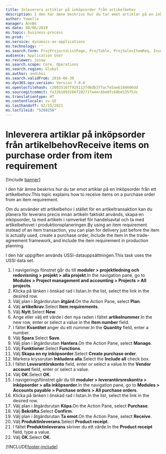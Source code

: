 ```yaml
---
title: Inleverera artiklar på inköpsorder från artikelbehov
description: I den här ämne beskrivs hur du tar emot artiklar på en inköpsorder från ett artikelbehov.
author: Yowelle
manager: AnnBe
ms.date: 08/06/2019
ms.topic: business-process
ms.prod: ''
ms.service: dynamics-ax-applications
ms.technology: ''
ms.search.form: ProjProjectsListPage, ProjTable, ProjSalesItemReq, InventItemIdLookupSimple, PurchCreateFromSalesOrder, VendAccountItemLookup, PurchTable, PurchEditLines
audience: Application User
ms.reviewer: josaw
ms.search.scope: Core, Operations
ms.search.region: Global
ms.author: andchoi
ms.search.validFrom: 2016-06-30
ms.dyn365.ops.version: Version 7.0.0
ms.openlocfilehash: c2083516ff929113fd6db377acfe5aeb104666dd
ms.sourcegitcommit: fa32b1893286f20271fa4ec4be8fc68bd135f53c
ms.translationtype: HT
ms.contentlocale: sv-SE
ms.lasthandoff: 02/15/2021
ms.locfileid: "5288250"
---
```

# <a name="receive-items-on-purchase-order-from-item-requirement"></a><span data-ttu-id="1a007-103">Inleverera artiklar på inköpsorder från artikelbehov</span><span class="sxs-lookup"><span data-stu-id="1a007-103">Receive items on purchase order from item requirement</span></span>

[!include [banner](../../includes/banner.md)]

<span data-ttu-id="1a007-104">I den här ämne beskrivs hur du tar emot artiklar på en inköpsorder från ett artikelbehov.</span><span class="sxs-lookup"><span data-stu-id="1a007-104">This topic explains how to receive items on a purchase order from an item requirement.</span></span>

<span data-ttu-id="1a007-105">Om du använder ett artikelbehov i stället för en artikeltransaktion kan du planera för leverans precis innan artikeln faktiskt används, skapa en inköpsorder, ta med artikeln i ramverket för handelsavtal och ta med artikelbehovet i produktionsplaneringen.</span><span class="sxs-lookup"><span data-stu-id="1a007-105">By using an item requirement instead of an item transaction, you can plan for delivery just before the item is actually used, create a purchase order, include the item in the trade-agreement framework, and include the item requirement in production planning.</span></span> 

<span data-ttu-id="1a007-106">I den här uppgiften används USSI-datauppsättningen.</span><span class="sxs-lookup"><span data-stu-id="1a007-106">This task uses the USSI data set.</span></span>

1. <span data-ttu-id="1a007-107">I navigerings fönstret går du till **moduler > projektledning och redovisning > projekt > alla projekt**.</span><span class="sxs-lookup"><span data-stu-id="1a007-107">In the navigation pane, go to **Modules > Project management and accounting > Projects > All projects**.</span></span>
2. <span data-ttu-id="1a007-108">Klicka på länken i önskad rad i listan.</span><span class="sxs-lookup"><span data-stu-id="1a007-108">In the list, select the link in the desired row.</span></span>
3. <span data-ttu-id="1a007-109">Välj plan i åtgärdsrutan **åtgärd**.</span><span class="sxs-lookup"><span data-stu-id="1a007-109">On the Action Pane, select **Plan**.</span></span>
4. <span data-ttu-id="1a007-110">Välj **artikelkrav**.</span><span class="sxs-lookup"><span data-stu-id="1a007-110">Select **Item requirements**.</span></span>
5. <span data-ttu-id="1a007-111">Välj **Nytt**.</span><span class="sxs-lookup"><span data-stu-id="1a007-111">Select **New**.</span></span>
6. <span data-ttu-id="1a007-112">Ange eller välj ett värde i den nya raden i fältet **artikelnummer**.</span><span class="sxs-lookup"><span data-stu-id="1a007-112">In the new row, enter or select a value in the **Item number** field.</span></span>
7. <span data-ttu-id="1a007-113">I fältet **Kvantitet** anger du ett nummer.</span><span class="sxs-lookup"><span data-stu-id="1a007-113">In the **Quantity** field, enter a number.</span></span>
8. <span data-ttu-id="1a007-114">Välj **Spara**.</span><span class="sxs-lookup"><span data-stu-id="1a007-114">Select **Save**.</span></span>
9. <span data-ttu-id="1a007-115">Välj plan i åtgärdsrutan **Hantera**.</span><span class="sxs-lookup"><span data-stu-id="1a007-115">On the Action Pane, select **Manage**.</span></span>
10. <span data-ttu-id="1a007-116">Välj **Funktioner**.</span><span class="sxs-lookup"><span data-stu-id="1a007-116">Select **Functions**.</span></span>
11. <span data-ttu-id="1a007-117">Välj **Skapa en ny inköpsorder**.</span><span class="sxs-lookup"><span data-stu-id="1a007-117">Select **Create purchase order**.</span></span>
12. <span data-ttu-id="1a007-118">Markera kryssrutan **Inkludera alla**.</span><span class="sxs-lookup"><span data-stu-id="1a007-118">Select the **Include all** check box.</span></span>
13. <span data-ttu-id="1a007-119">I fältet **Leverantörskonto** field, enter or select a value.</span><span class="sxs-lookup"><span data-stu-id="1a007-119">In the **Vendor account** field, enter or select a value.</span></span>
14. <span data-ttu-id="1a007-120">Välj **OK**.</span><span class="sxs-lookup"><span data-stu-id="1a007-120">Select **OK**.</span></span>
15. <span data-ttu-id="1a007-121">I navigeringsfönstret går du till **moduler > leverantörsreskontra > inköpsorder > alla inköpsorder**.</span><span class="sxs-lookup"><span data-stu-id="1a007-121">In the navigation pane, go to **Modules > Accounts payable > Purchase orders > All purchase orders**.</span></span>
16. <span data-ttu-id="1a007-122">Klicka på länken i önskad rad i listan.</span><span class="sxs-lookup"><span data-stu-id="1a007-122">In the list, select the link in the desired row.</span></span>
17. <span data-ttu-id="1a007-123">Välj plan i åtgärdsrutan **Köpa**.</span><span class="sxs-lookup"><span data-stu-id="1a007-123">On the Action Pane, select **Purchase**.</span></span>
18. <span data-ttu-id="1a007-124">Välj **Bekräfta**.</span><span class="sxs-lookup"><span data-stu-id="1a007-124">Select **Confirm**.</span></span>
19. <span data-ttu-id="1a007-125">Välj plan i åtgärdsrutan **Ta emot**.</span><span class="sxs-lookup"><span data-stu-id="1a007-125">On the Action Pane, select **Receive**.</span></span>
20. <span data-ttu-id="1a007-126">Välj **Produktinleverans**.</span><span class="sxs-lookup"><span data-stu-id="1a007-126">Select **Product receipt**.</span></span>
21. <span data-ttu-id="1a007-127">I fältet **Produktinleverans** skriver du ett värde.</span><span class="sxs-lookup"><span data-stu-id="1a007-127">In the **Product receipt** field, type a value.</span></span>
22. <span data-ttu-id="1a007-128">Välj **OK**.</span><span class="sxs-lookup"><span data-stu-id="1a007-128">Select **OK**.</span></span>



[!INCLUDE[footer-include](../../includes/footer-banner.md)]